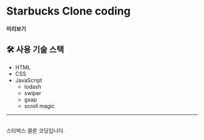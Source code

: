 # Starbucks Clone coding

**미리보기**


## 🛠 사용 기술 스택

- HTML
- CSS
- JavaScript
  - lodash
  - swiper
  - gsap
  - scroll magic

---

<br>
스타벅스 클론 코딩입니다.
